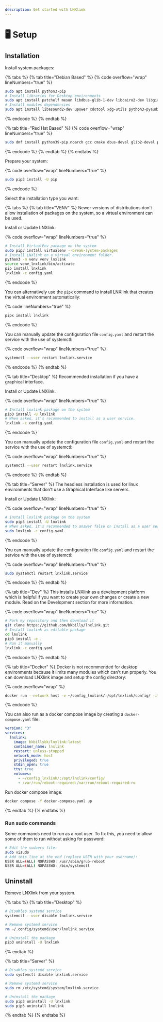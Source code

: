 ```yaml
---
description: Get started with LNXlink
---
```


# 🖥 Setup

## Installation

Install system packages:

{% tabs %}
{% tab title="Debian Based" %}
{% code overflow="wrap" lineNumbers="true" %}
```bash
sudo apt install python3-pip
# Install libraries for Desktop environments
sudo apt install patchelf meson libdbus-glib-1-dev libcairo2-dev libgirepository1.0-dev libglib2.0-dev libdbus-glib-1-dev
# Install modules dependencies
sudo apt install libasound2-dev upower xdotool xdg-utils python3-pyaudio
```
{% endcode %}
{% endtab %}

{% tab title="Red Hat Based" %}
{% code overflow="wrap" lineNumbers="true" %}
```bash
sudo dnf install python39-pip.noarch gcc cmake dbus-devel glib2-devel python39-devel alsa-lib-devel
```
{% endcode %}
{% endtab %}
{% endtabs %}

Prepare your system:

{% code overflow="wrap" lineNumbers="true" %}
```bash
sudo pip3 install -U pip
```
{% endcode %}

Select the installation type you want:

{% tabs %}
{% tab title="VENV" %}
Newer versions of distributions don't allow installation of packages on the system, so a virtual environment can be used.

Install or Update LNXlink:

{% code overflow="wrap" lineNumbers="true" %}
```bash
# Install VirtualEnv package on the system
sudo pip3 install virtualenv --break-system-packages
# Install LNXlink on a virtual environment folder.
python3 -m venv venv_lnxlink
source venv_lnxlink/bin/activate
pip install lnxlink
lnxlink -c config.yaml
```
{% endcode %}

You can alternatively use the `pipx` command to install LNXlink that creates the virtual environment automatically:

{% code lineNumbers="true" %}
```bash
pipx install lnxlink
```
{% endcode %}

You can manually update the configuration file `config.yaml` and restart the service with the use of systemctl:

{% code overflow="wrap" lineNumbers="true" %}
```bash
systemctl --user restart lnxlink.service
```
{% endcode %}
{% endtab %}

{% tab title="Desktop" %}
Recommended installation if you have a graphical interface.

Install or Update LNXlink:

{% code overflow="wrap" lineNumbers="true" %}
```bash
# Install lnxlink package on the system
pip3 install -U lnxlink
# When asked, it's recommended to install as a user service.
lnxlink -c config.yaml
```
{% endcode %}

You can manually update the configuration file `config.yaml` and restart the service with the use of systemctl:

{% code overflow="wrap" lineNumbers="true" %}
```bash
systemctl --user restart lnxlink.service
```
{% endcode %}
{% endtab %}

{% tab title="Server" %}
The headless installation is used for linux environments that don't use a Graphical Interface like servers.

Install or Update LNXlink:

{% code overflow="wrap" lineNumbers="true" %}
```bash
# Install lnxlink package on the system
sudo pip3 install -U lnxlink
# When asked, it's recommended to answer false on install as a user service.
sudo lnxlink -c config.yaml
```
{% endcode %}

You can manually update the configuration file `config.yaml` and restart the service with the use of systemctl:

{% code overflow="wrap" lineNumbers="true" %}
```bash
sudo systemctl restart lnxlink.service
```
{% endcode %}
{% endtab %}

{% tab title="Dev" %}
This installs LNXlink as a development platform which is helpful if you want to create your own changes or create a new module. Read on the Development section for more information.

{% code overflow="wrap" lineNumbers="true" %}
```bash
# Fork my repository and then download it
git clone https://github.com/bkbilly/lnxlink.git
# Install lnxlink as editable package
cd lnxlink
pip3 install -e .
# Run it manually
lnxlink -c config.yaml
```
{% endcode %}
{% endtab %}

{% tab title="Docker" %}
Docker is not recommended for desktop environments because it limits many modules which can't run properly. You can download LNXlink image and setup the config directory:

{% code overflow="wrap" %}
```bash
docker run --network host -v ~/config_lnxlink/:/opt/lnxlink/config/ -it bkbillybk/lnxlink:latest
```
{% endcode %}

You can also run as a docker compose image by creating a `docker-compose.yaml` file:

```yaml
version: "3"
services:
  lnxlink:
    image: bkbillybk/lnxlink:latest
    container_name: lnxlink
    restart: unless-stopped
    network_mode: host
    privileged: true
    stdin_open: true
    tty: true
    volumes:
      - ~/config_lnxlink/:/opt/lnxlink/config/
      - /var/run/reboot-required:/var/run/reboot-required:ro
```

Run docker compose image:

```bash
docker compose -f docker-compose.yaml up
```
{% endtab %}
{% endtabs %}

### Run sudo commands

Some commands need to run as a root user. To fix this, you need to allow some of them to run without asking for password:

```bash
# Edit the sudoers file:
sudo visudo
# Add this line at the end (replace USER with your username):
USER ALL=(ALL) NOPASSWD: /usr/sbin/grub-reboot
USER ALL=(ALL) NOPASSWD: /bin/systemctl
```

## Uninstall

Remove LNXlink from your system.

{% tabs %}
{% tab title="Desktop" %}
```bash
# Disables systemd service
systemctl --user disable lnxlink.service

# Remove systemd service
rm ~/.config/systemd/user/lnxlink.service

# Uninstall the package
pip3 uninstall -U lnxlink
```
{% endtab %}

{% tab title="Server" %}
```bash
# Disables systemd service
sudo systemctl disable lnxlink.service

# Remove systemd service
sudo rm /etc/systemd/system/lnxlink.service

# Uninstall the package
sudo pip3 uninstall -U lnxlink
sudo pip3 uninstall lnxlink
```
{% endtab %}
{% endtabs %}
